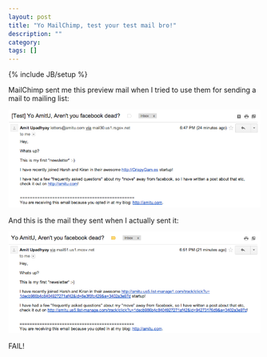 ```yaml
---
layout: post
title: "Yo MailChimp, test your test mail bro!"
description: ""
category: 
tags: []
---
```

{% include JB/setup %}

MailChimp sent me this preview mail when I tried to use them for sending a mail
to mailing list:

![Preview Mail](/static/images/mailchimp-preview.png)

And this is the mail they sent when I actually sent it:

![Preview Mail](/static/images/mailchimp-sent.png)

FAIL!
